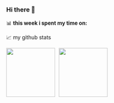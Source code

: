 ### Hi there 👋

<!--
**AlpacaSmall/AlpacaSmall** is a ✨ _special_ ✨ repository because its `README.md` (this file) appears on your GitHub profile.

Here are some ideas to get you started:

- 🔭 I’m currently working on ...
- 🌱 I’m currently learning ...
- 👯 I’m looking to collaborate on ...
- 🤔 I’m looking for help with ...
- 💬 Ask me about ...
- 📫 How to reach me: ...
- 😄 Pronouns: ...
- ⚡ Fun fact: ...
-->

📊 **this week i spent my time on:**
<!--START_SECTION:waka-->

<!--END_SECTION:waka-->

📈 my github stats
  
  <div>
<a href="https://github-readme-stats.vercel.app/api?username=AlpinaJ&hide=contribs&show_icons=true">
  <img  align="left" height="130" style="margin-right: 10px" src="https://github-readme-stats.vercel.app/api?username=AlpinaJ&hide=contribs&show_icons=true" />
</a>
<a href="https://github-readme-stats.vercel.app/api/top-langs/?username=AlpinaJ&layout=compact">
  <img align="left" height="130" src="https://github-readme-stats.vercel.app/api/top-langs/?username=AlpinaJ&layout=compact" />
</a>
</div>
